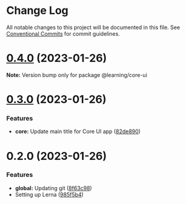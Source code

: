 # Change Log

All notable changes to this project will be documented in this file.
See [Conventional Commits](https://conventionalcommits.org) for commit guidelines.

# [0.4.0](https://github.com/carlosbvz/learning-lerna/compare/v0.3.0...v0.4.0) (2023-01-26)

**Note:** Version bump only for package @learning/core-ui





# [0.3.0](https://github.com/carlosbvz/learning-lerna/compare/v0.2.1...v0.3.0) (2023-01-26)


### Features

* **core:** Update main title for Core UI app ([82de890](https://github.com/carlosbvz/learning-lerna/commit/82de89047b5ee8e7c61b6e0ec1e0a01a4bc46cc0))





# 0.2.0 (2023-01-26)


### Features

* **global:** Updating git ([8f63c98](https://github.com/carlosbvz/learning-lerna/commit/8f63c98c2bd8589118e475eab84e66f3d221bef0))
* Setting up Lerna ([985f5b4](https://github.com/carlosbvz/learning-lerna/commit/985f5b4674453f2546c8f69738bd9b60c3c2a941))
